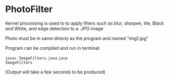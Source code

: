 # PhotoFilter
Kernel processing is used to to apply filters such as  blur, sharpen, tile, Black and White, and edge detection to a .JPG image

Photo must be in same directy as the program and named "img1.jpg"

Program can be compiled and run in terminal:

<code>javac ImageFilters.java</code>
<code>java ImageFilters</code>

(Output will take a few seconds to be produced)
